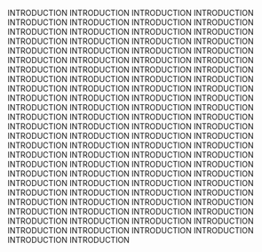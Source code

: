 INTRODUCTION INTRODUCTION INTRODUCTION INTRODUCTION INTRODUCTION INTRODUCTION INTRODUCTION INTRODUCTION INTRODUCTION INTRODUCTION INTRODUCTION INTRODUCTION INTRODUCTION INTRODUCTION INTRODUCTION INTRODUCTION INTRODUCTION INTRODUCTION INTRODUCTION INTRODUCTION INTRODUCTION INTRODUCTION INTRODUCTION INTRODUCTION INTRODUCTION INTRODUCTION INTRODUCTION INTRODUCTION INTRODUCTION INTRODUCTION INTRODUCTION INTRODUCTION INTRODUCTION INTRODUCTION INTRODUCTION INTRODUCTION INTRODUCTION INTRODUCTION INTRODUCTION INTRODUCTION INTRODUCTION INTRODUCTION INTRODUCTION INTRODUCTION INTRODUCTION INTRODUCTION INTRODUCTION INTRODUCTION INTRODUCTION INTRODUCTION INTRODUCTION INTRODUCTION INTRODUCTION INTRODUCTION INTRODUCTION INTRODUCTION INTRODUCTION INTRODUCTION INTRODUCTION INTRODUCTION INTRODUCTION INTRODUCTION INTRODUCTION INTRODUCTION INTRODUCTION INTRODUCTION INTRODUCTION INTRODUCTION INTRODUCTION INTRODUCTION INTRODUCTION INTRODUCTION INTRODUCTION INTRODUCTION INTRODUCTION INTRODUCTION INTRODUCTION INTRODUCTION INTRODUCTION INTRODUCTION INTRODUCTION INTRODUCTION INTRODUCTION INTRODUCTION INTRODUCTION INTRODUCTION INTRODUCTION INTRODUCTION INTRODUCTION INTRODUCTION INTRODUCTION INTRODUCTION INTRODUCTION INTRODUCTION INTRODUCTION INTRODUCTION INTRODUCTION INTRODUCTION 